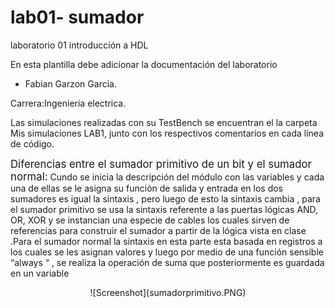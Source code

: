 # lab01- sumador 
laboratorio 01 introducción a HDL

En esta plantilla debe adicionar la documentación del laboratorio

* Fabian Garzon Garcia.

Carrera:Ingenieria electrica.

Las simulaciones realizadas con su  TestBench  se encuentran el la carpeta Mis simulaciones LAB1, junto con los respectivos comentarios en cada línea de código.

<big>Diferencias entre el sumador primitivo de un bit y el sumador normal:</big>
Cundo se inicia la descripción del módulo con las variables   y  cada una de ellas se le asigna su función de salida y entrada  en los dos sumadores es igual la sintaxis , pero  luego de esto la sintaxis cambia , para el sumador primitivo  se usa la sintaxis referente a las puertas lógicas AND, OR, XOR y se instancian una especie de cables los cuales sirven de referencias para construir el sumador a partir de la lógica vista en clase .Para el sumador normal la sintaxis en esta parte esta basada en registros a los cuales se les asignan valores   y luego por medio de una función  sensible “always “ ,  se realiza la operación de suma que posteriormente es guardada en un variable 
<p align="center">
  ![Screenshot](sumadorprimitivo.PNG)
</p>





